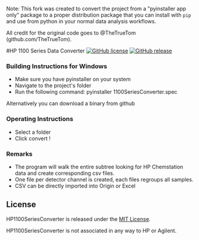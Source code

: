 
Note: This fork was created to convert the project from a "pyinstaller app only" package 
to a proper distribution package that you can install with `pip` and use from python
in your normal data analysis workflows.

All credit for the original code goes to @TheTrueTom (github.com/TheTrueTom).


#HP 1100 Series Data Converter [![GitHub license](https://img.shields.io/dub/l/vibe-d.svg)](https://raw.githubusercontent.com/TheTrueTom/HP1100SeriesConverter/master/LICENCE) [![GitHub release](https://img.shields.io/github/release/TheTrueTom/HP1100SeriesConverter.svg)](https://github.com/TheTrueTom/HP1100SeriesConverter/releases/latest)

### Building Instructions for Windows

- Make sure you have pyinstaller on your system
- Navigate to the project's folder
- Run the following command: pyinstaller 1100SeriesConverter.spec

Alternatively you can download a binary from github

### Operating Instructions

- Select a folder
- Click convert !

### Remarks

- The program will walk the entire subtree looking for HP Chemstation data and create corresponding csv files.
- One file per detector channel is created, each files regroups all samples.
- CSV can be directly imported into Origin or Excel

## License

HP1100SeriesConverter is released under the [MIT License](LICENSE.md).

HP1100SeriesConverter is not associated in any way to HP or Agilent.
